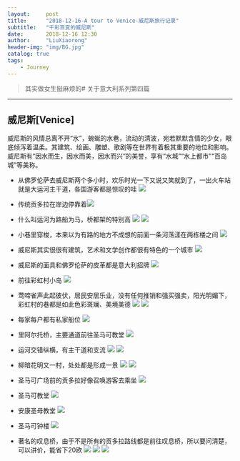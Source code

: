```yaml
---
layout:     post
title:      "2018-12-16-A tour to Venice-威尼斯旅行记录"
subtitle:   "千彩百变的威尼斯"
date:       2018-12-16 12:30
author:     "LiuXiaorong"
header-img: "img/BG.jpg"
catalog: true
tags:
    - Journey
---
```


> 其实做女生挺麻烦的# 关于意大利系列第四篇

---

## 威尼斯[Venice]

威尼斯的风情总离不开“水”，蜿蜒的水巷，流动的清波，宛若默默含情的少女，眼底倾泻着温柔。其建筑、绘画、雕塑、歌剧等在世界有着极其重要的地位和影响。威尼斯有“因水而生，因水而美，因水而兴”的美誉，享有“水城”“水上都市”“百岛城”等美称。

- 从佛罗伦萨去威尼斯两个多小时，欢乐时光一下又说又笑就到了，一出火车站就是大运河主干道，各国游客都是惊叹的哇
![](/img/in-post/post-Venice/Venice1.jpg)

- 传统贡多拉在岸边停靠着![](/img/in-post/post-Venice/Venice2.jpg)

- 什么叫运河为路船为马，桥都架的特别高
![](/img/in-post/post-Venice/Venice3.jpg)
![](/img/in-post/post-Venice/Venice4.jpg)

- 小巷里穿梭，本来以为有路的地方不成想的前面一条河荡漾在两栋楼之间
![](/img/in-post/post-Venice/Venice5.jpg)

- 威尼斯其实很很有建筑，艺术和文学创作都很有特色的一个城市
![](/img/in-post/post-Venice/Venice6.jpg)

- 威尼斯的面具和佛罗伦萨的皮革都是意大利招牌
![](/img/in-post/post-Venice/Venice7.jpg)

- 前往彩虹村小岛
![](/img/in-post/post-Venice/Venice8.jpg)

- 莺啼雀声此起彼伏，居民安居乐业，没有任何推销和强买强卖，阳光明媚下，彩虹村的巷都是如此色彩斑斓、美境美德
![](/img/in-post/post-Venice/Venice9.jpg)
![](/img/in-post/post-Venice/Venice10.jpg)

- 每家每户都有私家船位
![](/img/in-post/post-Venice/Venice11.jpg)

- 里阿尔托桥，主要通道前往圣马可教堂
![](/img/in-post/post-Venice/Venice12.jpg)

- 运河交错纵横，有主干道和支流
![](/img/in-post/post-Venice/Venice13.jpg)
![](/img/in-post/post-Venice/Venice14.jpg)

- 柳暗花明又一村，处处都是形成一景
![](/img/in-post/post-Venice/Venice15.jpg)
![](/img/in-post/post-Venice/Venice16.jpg)

- 圣马可广场前的贡多拉好像召唤游客去乘坐
![](/img/in-post/post-Venice/Venice17.jpg)

- 圣马可教堂
![](/img/in-post/post-Venice/Venice18.jpg)

- 安康圣母教堂
![](/img/in-post/post-Venice/Venice19.jpg)

- 圣马可钟楼
![](/img/in-post/post-Venice/Venice20.jpg)

- 著名的叹息桥，由于不是所有的贡多拉路线都是前往叹息桥，所以要问清楚，可以讲价，能省下20欧
![](/img/in-post/post-Venice/Venice21.jpg)
![](/img/in-post/post-Venice/Venice22.jpg)
![](/img/in-post/post-Venice/Venice23.jpg)

